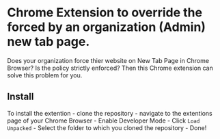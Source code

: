 # Chrome Extension to override the forced by an organization (Admin) new tab page.

Does your organization force thier website on New Tab Page in Chrome Browser? Is the policy strictly enforced? Then this Chrome extension can solve this problem for you.

## Install

To install the extention - clone the repository - navigate to the extentions page of your Chrome Browser - Enable Developer Mode - Click `Load Unpacked` - Select the folder to which you cloned the repository - Done!
